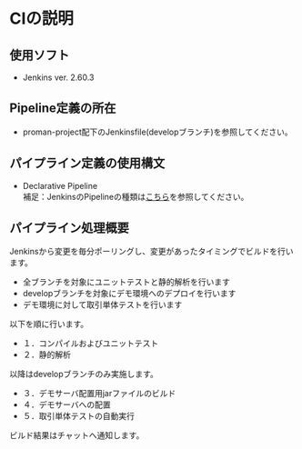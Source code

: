 # CIの説明

## 使用ソフト

- Jenkins ver. 2.60.3

## Pipeline定義の所在

- proman-project配下のJenkinsfile(developブランチ)を参照してください。

## パイプライン定義の使用構文

-  Declarative Pipeline  
   補足：JenkinsのPipelineの種類は[こちら](https://jenkins.io/doc/book/pipeline/)を参照してください。

## パイプライン処理概要

Jenkinsから変更を毎分ポーリングし、変更があったタイミングでビルドを行います。

- 全ブランチを対象にユニットテストと静的解析を行います
- developブランチを対象にデモ環境へのデプロイを行います
- デモ環境に対して取引単体テストを行います

以下を順に行います。

- １．コンパイルおよびユニットテスト
- ２．静的解析

以降はdevelopブランチのみ実施します。

- ３．デモサーバ配置用jarファイルのビルド
- ４．デモサーバへの配置
- ５．取引単体テストの自動実行

ビルド結果はチャットへ通知します。
